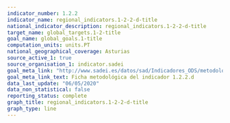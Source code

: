 ```yaml
---
indicator_number: 1.2.2
indicator_name: regional_indicators.1-2-2-d-title
national_indicator_description: regional_indicators.1-2-2-d-title
target_name: global_targets.1-2-title
goal_name: global_goals.1-title
computation_units: units.PT
national_geographical_coverage: Asturias
source_active_1: true
source_organisation_1: indicator.sadei
goal_meta_link: "http://www.sadei.es/datos/sad/Indicadores_ODS/metodologia/1.2.2.d.pdf"
goal_meta_link_text: Ficha metodológica del indicador 1.2.2.d
data_last_update: "06/05/2020"
data_non_statistical: false
reporting_status: complete
graph_title: regional_indicators.1-2-2-d-title
graph_type: line
---
```

